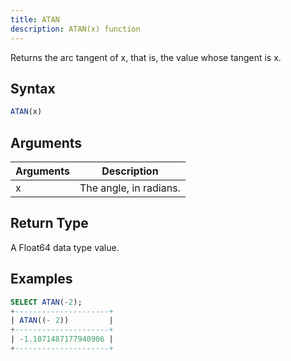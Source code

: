 ```yaml
---
title: ATAN
description: ATAN(x) function
---
```


Returns the arc tangent of x, that is, the value whose tangent is x.

## Syntax

```sql
ATAN(x)
```

## Arguments

| Arguments | Description            |
| --------- | ---------------------- |
| x         | The angle, in radians. |

## Return Type

A Float64 data type value.

## Examples

```sql
SELECT ATAN(-2);
+---------------------+
| ATAN((- 2))         |
+---------------------+
| -1.1071487177940906 |
+---------------------+
```

